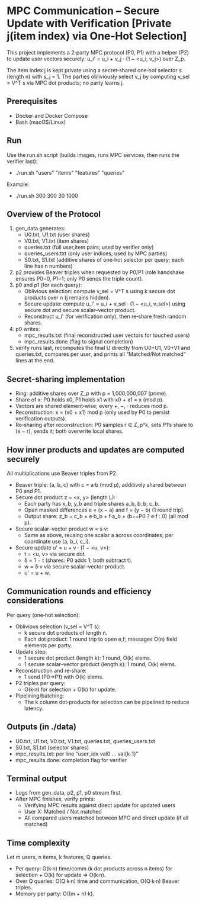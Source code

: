 # MPC Communication – Secure Update with Verification [Private j(item index) via One‑Hot Selection]

This project implements a 2‑party MPC protocol (P0, P1) with a helper (P2) to update user vectors securely:
u_i' = u_i + v_j · (1 − <u_i, v_j>)  over Z_p.

The item index j is kept private using a secret‑shared one‑hot selector s (length n) with s_j = 1. The parties obliviously select v_j by computing v_sel = V^T s via MPC dot products; no party learns j.

## Prerequisites
- Docker and Docker Compose
- Bash (macOS/Linux)

## Run
Use the run.sh script (builds images, runs MPC services, then runs the verifier last):
- ./run.sh "users" "items" "features" "queries"

Example:
- ./run.sh 300 300 30 1000

## Overview of the Protocol
1) gen_data generates:
   - U0.txt, U1.txt (user shares)
   - V0.txt, V1.txt (item shares)
   - queries.txt (full user,item pairs; used by verifier only)
   - queries_users.txt (only user indices; used by MPC parties)
   - S0.txt, S1.txt (additive shares of one‑hot selector per query; each line has n numbers)
2) p2 provides Beaver triples when requested by P0/P1 (role handshake ensures P0=0, P1=1; only P0 sends the triple count).
3) p0 and p1 (for each query):
   - Oblivious selection: compute v_sel = V^T s using k secure dot products over n (j remains hidden).
   - Secure update: compute u_i' = u_i + v_sel · (1 − <u_i, v_sel>) using secure dot and secure scalar–vector product.
   - Reconstruct u_i' (for verification only), then re‑share fresh random shares.
4) p0 writes:
   - mpc_results.txt (final reconstructed user vectors for touched users)
   - mpc_results.done (flag to signal completion)
5) verify runs last, recomputes the final U directly from U0+U1, V0+V1 and queries.txt, compares per user, and prints all “Matched/Not matched” lines at the end.

## Secret‑sharing implementation
- Ring: additive shares over Z_p with p = 1,000,000,007 (prime).
- Share of x: P0 holds x0, P1 holds x1 with x0 + x1 = x (mod p).
- Vectors are shared element‑wise; every +, −, · reduces mod p.
- Reconstruction: x = (x0 + x1) mod p (only used by P0 to persist verification outputs).
- Re‑sharing after reconstruction: P0 samples r ∈ Z_p^k, sets P1’s share to (x − r), sends it; both overwrite local shares.

## How inner products and updates are computed securely
All multiplications use Beaver triples from P2.

- Beaver triple: (a, b, c) with c = a·b (mod p), additively shared between P0 and P1.
- Secure dot product z = <x, y> (length L):
  - Each party has x_b, y_b and triple shares a_b, b_b, c_b.
  - Open masked differences e = (x − a) and f = (y − b) (1 round trip).
  - Output share: z_b = c_b + e·b_b + f·a_b + (b==P0 ? e·f : 0)  (all mod p).
- Secure scalar–vector product w = s·v:
  - Same as above, reusing one scalar a across coordinates; per coordinate use (a, b_i, c_i).
- Secure update u' = u + v · (1 − <u, v>):
  - t = <u, v> via secure dot.
  - δ = 1 − t (shares: P0 adds 1; both subtract t).
  - w = δ·v via secure scalar–vector product.
  - u' = u + w.

## Communication rounds and efficiency considerations
Per query (one‑hot selection):
- Oblivious selection (v_sel = V^T s):
  - k secure dot products of length n.
  - Each dot product: 1 round trip to open e,f; messages O(n) field elements per party.
- Update step:
  - 1 secure dot product (length k): 1 round, O(k) elems.
  - 1 secure scalar–vector product (length k): 1 round, O(k) elems.
- Reconstruction and re‑share:
  - 1 send (P0→P1) with O(k) elems.
- P2 triples per query:
  - O(k·n) for selection + O(k) for update.
- Pipelining/batching:
  - The k column dot‑products for selection can be pipelined to reduce latency.

## Outputs (in ./data)
- U0.txt, U1.txt, V0.txt, V1.txt, queries.txt, queries_users.txt
- S0.txt, S1.txt (selector shares)
- mpc_results.txt: per line “user_idx val0 ... val{k‑1}”
- mpc_results.done: completion flag for verifier

## Terminal output
- Logs from gen_data, p2, p1, p0 stream first.
- After MPC finishes, verify prints:
  - Verifying MPC results against direct update for updated users
  - User X: Matched / Not matched
  - All compared users matched between MPC and direct update (if all matched)

## Time complexity
Let m users, n items, k features, Q queries.
- Per query: O(k·n) time/comm (k dot products across n items) for selection + O(k) for update ⇒ O(k·n).
- Over Q queries: O(Q·k·n) time and communication, O(Q·k·n) Beaver triples.
- Memory per party: O((m + n)·k).
